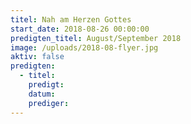 ```yaml
---
titel: Nah am Herzen Gottes
start_date: 2018-08-26 00:00:00
predigten_titel: August/September 2018
image: /uploads/2018-08-flyer.jpg
aktiv: false
predigten:
  - titel:
    predigt:
    datum:
    prediger:
---
```


